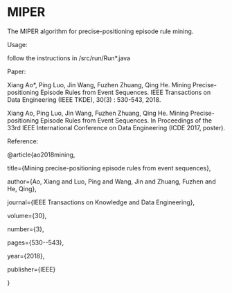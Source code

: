 # MIPER
 The MIPER algorithm for precise-positioning episode rule mining.
 
 Usage:
 
 follow the instructions in /src/run/Run*.java
 
 Paper:
 
 Xiang Ao*, Ping Luo, Jin Wang, Fuzhen Zhuang, Qing He. Mining Precise-positioning Episode Rules from Event Sequences. IEEE Transactions on Data Engineering (IEEE TKDE), 30(3) : 530-543, 2018.
 
 Xiang Ao, Ping Luo, Jin Wang, Fuzhen Zhuang, Qing He. Mining Precise-positioning Episode Rules from Event Sequences. In Proceedings of the 33rd IEEE International Conference on Data Engineering (ICDE 2017, poster).
 
 Reference:
 
 @article{ao2018mining,
 
  title={Mining precise-positioning episode rules from event sequences},
  
  author={Ao, Xiang and Luo, Ping and Wang, Jin and Zhuang, Fuzhen and He, Qing},
  
  journal={IEEE Transactions on Knowledge and Data Engineering},
  
  volume={30},
  
  number={3},
  
  pages={530--543},
  
  year={2018},
  
  publisher={IEEE}
  
}
 
 
